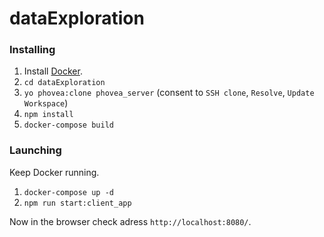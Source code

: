 # dataExploration

### Installing 

 1. Install [Docker](https://www.docker.com/).
 2. `cd dataExploration`
 3. `yo phovea:clone phovea_server` (consent to `SSH clone`, `Resolve`, `Update Workspace`)
 4. `npm install`
 5. `docker-compose build`

### Launching

Keep Docker running.

1. `docker-compose up -d`
2. `npm run start:client_app`

Now in the browser check adress `http://localhost:8080/`.
